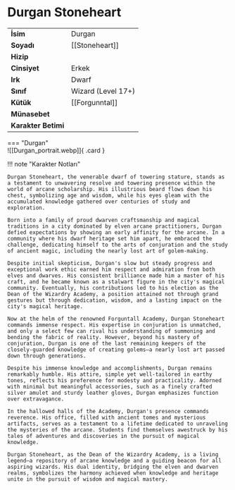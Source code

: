 # Durgan Stoneheart  
  
<div class="grid" markdown>  
  
|  |  |  
|---|---|  
| **İsim** | Durgan |  
| **Soyadı** | [[Stoneheart]] |  
| **Hizip** |  |  
| **Cinsiyet** | Erkek |  
| **Irk** | Dwarf |  
| **Sınıf** | Wizard (Level 17+) |  
| **Kütük** | [[Forgunntal]] |  
| **Münasebet** |  |  
| **Karakter Betimi** |  |  
  
  
=== "Durgan"  
	![[Durgan_portrait.webp]]{ .card }  
  
</div>  
  
!!! note "Karakter Notları"  
	  
	Durgan Stoneheart, the venerable dwarf of towering stature, stands as a testament to unwavering resolve and towering presence within the world of arcane scholarship. His illustrious beard flows down his chest, symbolizing age and wisdom, while his eyes gleam with the accumulated knowledge gathered over centuries of study and exploration.  
	  
	Born into a family of proud dwarven craftsmanship and magical traditions in a city dominated by elven arcane practitioners, Durgan defied expectations by showing an early affinity for the arcane. In a community where his dwarf heritage set him apart, he embraced the challenge, dedicating himself to the arts of conjuration and the study of ancient magic, including the nearly lost art of golem-making.  
	  
	Despite initial skepticism, Durgan's slow but steady progress and exceptional work ethic earned him respect and admiration from both elves and dwarves. His consistent brilliance made him a master of his craft, and he became known as a stalwart figure in the city's magical community. Eventually, his contributions led to his election as the Dean of the Wizardry Academy, a position attained not through grand gestures but through dedication, wisdom, and a lasting impact on the city's magical heritage.  
	  
	Now at the helm of the renowned Forguntall Academy, Durgan Stoneheart commands immense respect. His expertise in conjuration is unmatched, and only a select few can rival his understanding of summoning and bending the fabric of reality. However, beyond his mastery of conjuration, Durgan is one of the last remaining keepers of the closely-guarded knowledge of creating golems—a nearly lost art passed down through generations.  
	  
	Despite his immense knowledge and accomplishments, Durgan remains remarkably humble. His attire, simple yet well-tailored in earthy tones, reflects his preference for modesty and practicality. Adorned with minimal but meaningful accessories, such as a finely crafted silver amulet and sturdy leather gloves, Durgan emphasizes function over extravagance.  
	  
	In the hallowed halls of the Academy, Durgan's presence commands reverence. His office, filled with ancient tomes and mysterious artifacts, serves as a testament to a lifetime dedicated to unraveling the mysteries of the arcane. Students find themselves awestruck by his tales of adventures and discoveries in the pursuit of magical knowledge.  
	  
	Durgan Stoneheart, as the Dean of the Wizardry Academy, is a living legend—a repository of arcane knowledge and a guiding beacon for all aspiring wizards. His dual identity, bridging the elven and dwarven realms, symbolizes the harmony achieved when knowledge and heritage unite in the pursuit of wisdom and magical mastery.  
  